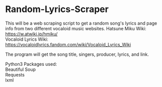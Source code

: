 # Random-Lyrics-Scraper

This will be a web scraping script to get a random song's lyrics and page info from two different vocaloid music websites.
Hatsune Miku Wiki: https://w.atwiki.jp/hmiku/  
Vocaloid Lyrics Wiki: https://vocaloidlyrics.fandom.com/wiki/Vocaloid_Lyrics_Wiki

The program will get the song title, singers, producer, lyrics, and link.

Python3 Packages used:  
Beautiful Soup  
Requests  
lxml  
